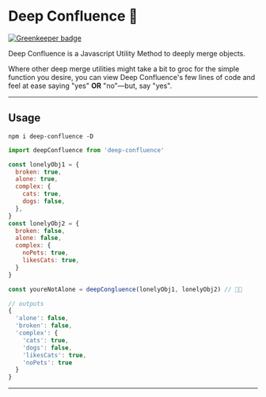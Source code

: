 # Deep Confluence 🖤

[![Greenkeeper badge](https://badges.greenkeeper.io/yowainwright/deep-confluence.svg)](https://greenkeeper.io/)

Deep Confluence is a Javascript Utility Method to deeply merge objects.

Where other deep merge utilities might take a bit to groc for the simple function you desire, you can view Deep Confluence's few lines of code and feel at ease saying "yes" **OR** "no"—but, say "yes".

----

## Usage

```shell
npm i deep-confluence -D
```

```javascript
import deepConfluence from 'deep-confluence'

const lonelyObj1 = {
  broken: true,
  alone: true,
  complex: {
    cats: true,
    dogs: false,
  },
}
const lonelyObj2 = {
  broken: false,
  alone: false,
  complex: {
    noPets: true,
    likesCats: true,
  }
}

const youreNotAlone = deepCongluence(lonelyObj1, lonelyObj2) // 🖤🖤

// outputs
{
  'alone': false,
  'broken': false,
  'complex': {
    'cats': true,
    'dogs': false,
    'likesCats': true,
    'noPets': true
  }
}

```
----
